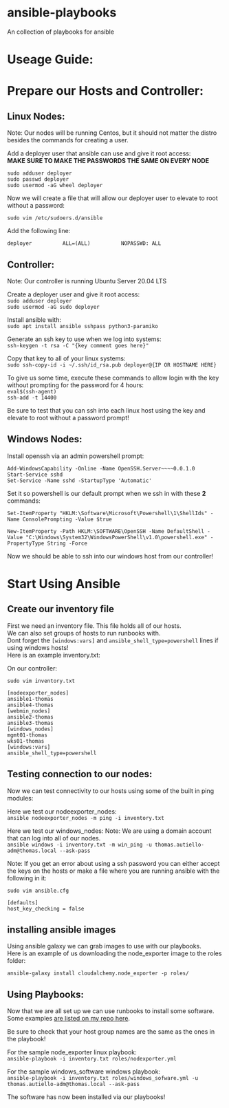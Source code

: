 # ansible-playbooks  
An collection of playbooks for ansible  

# Useage Guide:  


# Prepare our Hosts and Controller:


## Linux Nodes:
Note: Our nodes will be running Centos, but it should not matter the distro besides the commands for creating a user.  

Add a deployer user that ansible can use and give it root access:  
**MAKE SURE TO MAKE THE PASSWORDS THE SAME ON EVERY NODE**  

`sudo adduser deployer`  
`sudo passwd deployer`  
`sudo usermod -aG wheel deployer`  
 
Now we will create a file that will allow our deployer user to elevate to root without a password:  

`sudo vim /etc/sudoers.d/ansible`  

Add the following line:  
```
deployer          ALL=(ALL)          NOPASSWD: ALL
```
## Controller:
Note: Our controller is running Ubuntu Server 20.04 LTS  

Create a deployer user and give it root access:  
`sudo adduser deployer`  
`sudo usermod -aG sudo deployer`  

Install ansible with:  
`sudo apt install ansible sshpass python3-paramiko`  

Generate an ssh key to use when we log into systems:  
`ssh-keygen -t rsa -C "{key comment goes here}"`  

Copy that key to all of your linux systems:    
`sudo ssh-copy-id -i ~/.ssh/id_rsa.pub deployer@{IP OR HOSTNAME HERE}` 

To give us some time, execute these commands to allow login with the key without prompting for the password for 4 hours:  
`eval$(ssh-agent)`  
`ssh-add -t 14400`  

Be sure to test that you can ssh into each linux host using the key and elevate to root without a password prompt!  




## Windows Nodes:
Install openssh via an admin powershell prompt:  

`Add-WindowsCapability -Online -Name OpenSSH.Server~~~~0.0.1.0`  
`Start-Service sshd`  
`Set-Service -Name sshd -StartupType 'Automatic'`  

Set it so powershell is our default prompt when we ssh in with these **2** commands:  

`Set-ItemProperty "HKLM:\Software\Microsoft\Powershell\1\ShellIds" -Name ConsolePrompting -Value $true`  
  
`New-ItemProperty -Path HKLM:\SOFTWARE\OpenSSH -Name DefaultShell -Value "C:\Windows\System32\WindowsPowerShell\v1.0\powershell.exe" -PropertyType String -Force`  

Now we should be able to ssh into our windows host from our controller!  


# Start Using Ansible

## Create our inventory file

First we need an inventory file. This file holds all of our hosts.  
We can also set groups of hosts to run runbooks with.    
Dont forget the `[windows:vars]` and `ansible_shell_type=powershell` lines if using windows hosts!  
Here is an example inventory.txt:  

On our controller:  

`sudo vim inventory.txt`  

```
[nodeexporter_nodes]
ansible1-thomas
ansible4-thomas
[webmin_nodes]
ansible2-thomas
ansible3-thomas
[windows_nodes]
mgmt01-thomas
wks01-thomas
[windows:vars]
ansible_shell_type=powershell
```
## Testing connection to our nodes:

Now we can test connectivity to our hosts using some of the built in ping modules:

Here we test our nodeexporter_nodes:  
`ansible nodeexporter_nodes -m ping -i inventory.txt` 

Here we test our windows_nodes:
Note: We are using a domain account that can log into all of our nodes.  
`ansible windows -i inventory.txt -m win_ping -u thomas.autiello-adm@thomas.local --ask-pass`  

Note: If you get an error about using a ssh password you can either accept the keys on the hosts or make a file where you are running ansible with the following in it:  

`sudo vim ansible.cfg`  

```
[defaults]
host_key_checking = false
```

## installing ansible images  

Using ansible galaxy we can grab images to use with our playbooks.  
Here is an example of us downloading the node_exporter image to the roles folder:  

`ansible-galaxy install cloudalchemy.node_exporter -p roles/`  

## Using Playbooks:

Now that we are all set up we can use runbooks to install some software.  
Some examples [are listed on my repo here](https://github.com/fearherbs1/ansible-playbooks).  

Be sure to check that your host group names are the same as the ones in the playbook!   

For the sample node_exporter linux playbook:  
`ansible-playbook -i inventory.txt roles/nodexporter.yml`  

For the sample windows_software windows playbook:  
`ansible-playbook -i inventory.txt roles/windows_sofware.yml -u thomas.autiello-adm@thomas.local --ask-pass`  


The software has now been installed via our playbooks!

